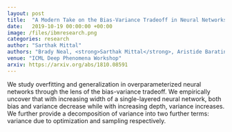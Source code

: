 ```yaml
---
layout: post
title:  "A Modern Take on the Bias-Variance Tradeoff in Neural Networks"
date:   2019-10-19 00:00:00 +00:00
image: /files/ibmresearch.png
categories: research
author: "Sarthak Mittal"
authors: "Brady Neal, <strong>Sarthak Mittal</strong>, Aristide Baratin, Vinayak Tantia, Matthew Scicluna, Simon Lacoste-Julien, Ioannis Mitliagkas"
venue: "ICML Deep Phenomena Workshop"
arxiv: https://arxiv.org/abs/1810.08591
---
```

We study overfitting and generalization in overparameterized neural networks through the lens of the bias-variance tradeoff. We empirically uncover that with increasing width of a single-layered neural network, both bias and variance decrease while with increasing depth, variance increases. We further provide a decomposition of variance into two further terms: variance due to optimization and sampling respectively.
